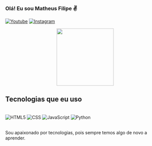 ### Olá! Eu sou Matheus Filipe ✌️

[![Youtube](https://img.shields.io/badge/YouTube-FF0000?style=for-the-badge&logo=youtube&logoColor=white)](https://www.youtube.com/channel/UC3bSvWZH4aPZ8qMZUKW_VjA)
[![Instagram](https://img.shields.io/badge/Instagram-E4405F?style=for-the-badge&logo=instagram&logoColor=white)](https://www.instagram.com/__matheusflsilva__/)

<div align="center">
  <img height="180em" src="https://github-readme-stats.vercel.app/api?username=matheusflsilva&show_icons=true&theme=tokyonight&include_all_commits=true&count_private=true"/>
</div>

## Tecnologias que eu uso

<div style="display: inline_block"></br>
    <img align="center" alt="HTML5" src="https://img.shields.io/badge/HTML5-E34F26?style=for-the-badge&logo=html5&logoColor=white">
    <img align="center" alt="CSS" src="https://img.shields.io/badge/CSS3-1572B6?style=for-the-badge&logo=css3&logoColor=white">
    <img align="center" alt="JavaScript" src="https://img.shields.io/badge/JavaScript-F7DF1E?style=for-the-badge&logo=javascript&logoColor=black">
    <img align="center" alt="Python" src="https://img.shields.io/badge/Python-3776AB?style=for-the-badge&logo=python&logoColor=white">
</div></br>

Sou apaixonado por tecnologias, pois sempre temos algo de novo a aprender.
